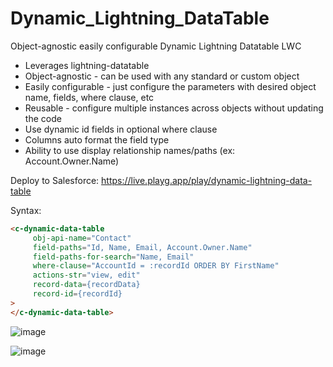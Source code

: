 # Dynamic_Lightning_DataTable

Object-agnostic easily configurable Dynamic Lightning Datatable LWC
* Leverages lightning-datatable
* Object-agnostic - can be used with any standard or custom object
* Easily configurable - just configure the parameters with desired object name, fields, where clause, etc
* Reusable - configure multiple instances across objects without updating the code
* Use dynamic id fields in optional where clause
* Columns auto format the field type
* Ability to use display relationship names/paths (ex: Account.Owner.Name)

Deploy to Salesforce: https://live.playg.app/play/dynamic-lightning-data-table

Syntax:
```html
<c-dynamic-data-table
     obj-api-name="Contact"
     field-paths="Id, Name, Email, Account.Owner.Name"
     field-paths-for-search="Name, Email"
     where-clause="AccountId = :recordId ORDER BY FirstName"
	 actions-str="view, edit"
     record-data={recordData}
     record-id={recordId}
>
</c-dynamic-data-table>
```

![image](https://user-images.githubusercontent.com/124932501/229315781-e3369e1e-c37c-4656-8f58-4d758e46d5ae.png)

![image](https://user-images.githubusercontent.com/124932501/229315764-2fe1e5bc-200c-44d2-bfca-cd99fa9fbf63.png)
